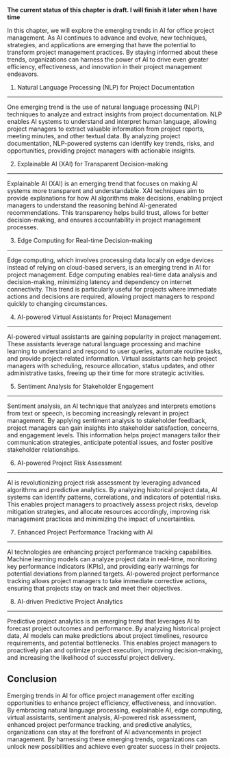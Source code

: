 **The current status of this chapter is draft. I will finish it later when I have time**

In this chapter, we will explore the emerging trends in AI for office project management. As AI continues to advance and evolve, new techniques, strategies, and applications are emerging that have the potential to transform project management practices. By staying informed about these trends, organizations can harness the power of AI to drive even greater efficiency, effectiveness, and innovation in their project management endeavors.

1. Natural Language Processing (NLP) for Project Documentation
--------------------------------------------------------------

One emerging trend is the use of natural language processing (NLP) techniques to analyze and extract insights from project documentation. NLP enables AI systems to understand and interpret human language, allowing project managers to extract valuable information from project reports, meeting minutes, and other textual data. By analyzing project documentation, NLP-powered systems can identify key trends, risks, and opportunities, providing project managers with actionable insights.

2. Explainable AI (XAI) for Transparent Decision-making
-------------------------------------------------------

Explainable AI (XAI) is an emerging trend that focuses on making AI systems more transparent and understandable. XAI techniques aim to provide explanations for how AI algorithms make decisions, enabling project managers to understand the reasoning behind AI-generated recommendations. This transparency helps build trust, allows for better decision-making, and ensures accountability in project management processes.

3. Edge Computing for Real-time Decision-making
-----------------------------------------------

Edge computing, which involves processing data locally on edge devices instead of relying on cloud-based servers, is an emerging trend in AI for project management. Edge computing enables real-time data analysis and decision-making, minimizing latency and dependency on internet connectivity. This trend is particularly useful for projects where immediate actions and decisions are required, allowing project managers to respond quickly to changing circumstances.

4. AI-powered Virtual Assistants for Project Management
-------------------------------------------------------

AI-powered virtual assistants are gaining popularity in project management. These assistants leverage natural language processing and machine learning to understand and respond to user queries, automate routine tasks, and provide project-related information. Virtual assistants can help project managers with scheduling, resource allocation, status updates, and other administrative tasks, freeing up their time for more strategic activities.

5. Sentiment Analysis for Stakeholder Engagement
------------------------------------------------

Sentiment analysis, an AI technique that analyzes and interprets emotions from text or speech, is becoming increasingly relevant in project management. By applying sentiment analysis to stakeholder feedback, project managers can gain insights into stakeholder satisfaction, concerns, and engagement levels. This information helps project managers tailor their communication strategies, anticipate potential issues, and foster positive stakeholder relationships.

6. AI-powered Project Risk Assessment
-------------------------------------

AI is revolutionizing project risk assessment by leveraging advanced algorithms and predictive analytics. By analyzing historical project data, AI systems can identify patterns, correlations, and indicators of potential risks. This enables project managers to proactively assess project risks, develop mitigation strategies, and allocate resources accordingly, improving risk management practices and minimizing the impact of uncertainties.

7. Enhanced Project Performance Tracking with AI
------------------------------------------------

AI technologies are enhancing project performance tracking capabilities. Machine learning models can analyze project data in real-time, monitoring key performance indicators (KPIs), and providing early warnings for potential deviations from planned targets. AI-powered project performance tracking allows project managers to take immediate corrective actions, ensuring that projects stay on track and meet their objectives.

8. AI-driven Predictive Project Analytics
-----------------------------------------

Predictive project analytics is an emerging trend that leverages AI to forecast project outcomes and performance. By analyzing historical project data, AI models can make predictions about project timelines, resource requirements, and potential bottlenecks. This enables project managers to proactively plan and optimize project execution, improving decision-making, and increasing the likelihood of successful project delivery.

Conclusion
----------

Emerging trends in AI for office project management offer exciting opportunities to enhance project efficiency, effectiveness, and innovation. By embracing natural language processing, explainable AI, edge computing, virtual assistants, sentiment analysis, AI-powered risk assessment, enhanced project performance tracking, and predictive analytics, organizations can stay at the forefront of AI advancements in project management. By harnessing these emerging trends, organizations can unlock new possibilities and achieve even greater success in their projects.
